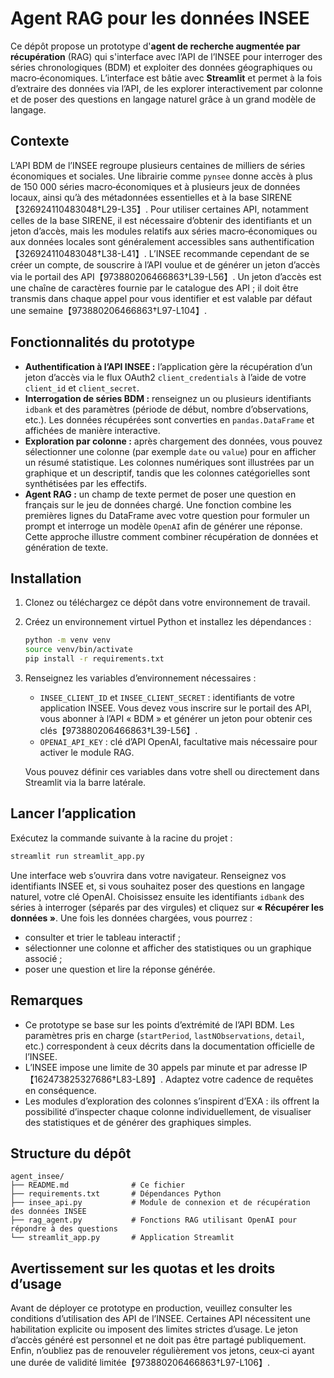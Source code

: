 # Agent RAG pour les données INSEE

Ce dépôt propose un prototype d'**agent de recherche augmentée par récupération** (RAG) qui s'interface avec l’API de l’INSEE pour interroger des séries chronologiques (BDM) et exploiter des données géographiques ou macro‑économiques.  L’interface est bâtie avec **Streamlit** et permet à la fois d’extraire des données via l’API, de les explorer interactivement par colonne et de poser des questions en langage naturel grâce à un grand modèle de langage.

## Contexte

L’API BDM de l’INSEE regroupe plusieurs centaines de milliers de séries économiques et sociales.  Une librairie comme `pynsee` donne accès à plus de 150 000 séries macro‑économiques et à plusieurs jeux de données locaux, ainsi qu’à des métadonnées essentielles et à la base SIRENE【326924110483048†L29-L35】.  Pour utiliser certaines API, notamment celles de la base SIRENE, il est nécessaire d’obtenir des identifiants et un jeton d’accès, mais les modules relatifs aux séries macro‑économiques ou aux données locales sont généralement accessibles sans authentification【326924110483048†L38-L41】.  L’INSEE recommande cependant de se créer un compte, de souscrire à l’API voulue et de générer un jeton d’accès via le portail des API【973880206466863†L39-L56】.  Un jeton d’accès est une chaîne de caractères fournie par le catalogue des API ; il doit être transmis dans chaque appel pour vous identifier et est valable par défaut une semaine【973880206466863†L97-L104】.

## Fonctionnalités du prototype

* **Authentification à l’API INSEE :** l’application gère la récupération d’un jeton d’accès via le flux OAuth2 `client_credentials` à l’aide de votre `client_id` et `client_secret`.
* **Interrogation de séries BDM :** renseignez un ou plusieurs identifiants `idbank` et des paramètres (période de début, nombre d’observations, etc.).  Les données récupérées sont converties en `pandas.DataFrame` et affichées de manière interactive.
* **Exploration par colonne :** après chargement des données, vous pouvez sélectionner une colonne (par exemple `date` ou `value`) pour en afficher un résumé statistique.  Les colonnes numériques sont illustrées par un graphique et un descriptif, tandis que les colonnes catégorielles sont synthétisées par les effectifs.
* **Agent RAG :** un champ de texte permet de poser une question en français sur le jeu de données chargé.  Une fonction combine les premières lignes du DataFrame avec votre question pour formuler un prompt et interroge un modèle `OpenAI` afin de générer une réponse.  Cette approche illustre comment combiner récupération de données et génération de texte.

## Installation

1. Clonez ou téléchargez ce dépôt dans votre environnement de travail.
2. Créez un environnement virtuel Python et installez les dépendances :

   ```bash
   python -m venv venv
   source venv/bin/activate
   pip install -r requirements.txt
   ```

3. Renseignez les variables d’environnement nécessaires :

   * `INSEE_CLIENT_ID` et `INSEE_CLIENT_SECRET` : identifiants de votre application INSEE.  Vous devez vous inscrire sur le portail des API, vous abonner à l’API « BDM » et générer un jeton pour obtenir ces clés【973880206466863†L39-L56】.
   * `OPENAI_API_KEY` : clé d’API OpenAI, facultative mais nécessaire pour activer le module RAG.

   Vous pouvez définir ces variables dans votre shell ou directement dans Streamlit via la barre latérale.

## Lancer l’application

Exécutez la commande suivante à la racine du projet :

```bash
streamlit run streamlit_app.py
```

Une interface web s’ouvrira dans votre navigateur.  Renseignez vos identifiants INSEE et, si vous souhaitez poser des questions en langage naturel, votre clé OpenAI.  Choisissez ensuite les identifiants `idbank` des séries à interroger (séparés par des virgules) et cliquez sur **« Récupérer les données »**.  Une fois les données chargées, vous pourrez :

* consulter et trier le tableau interactif ;
* sélectionner une colonne et afficher des statistiques ou un graphique associé ;
* poser une question et lire la réponse générée.

## Remarques

* Ce prototype se base sur les points d’extrémité de l’API BDM.  Les paramètres pris en charge (`startPeriod`, `lastNObservations`, `detail`, etc.) correspondent à ceux décrits dans la documentation officielle de l’INSEE.
* L’INSEE impose une limite de 30 appels par minute et par adresse IP【162473825327686†L83-L89】.  Adaptez votre cadence de requêtes en conséquence.
* Les modules d’exploration des colonnes s’inspirent d’EXA : ils offrent la possibilité d’inspecter chaque colonne individuellement, de visualiser des statistiques et de générer des graphiques simples.

## Structure du dépôt

```
agent_insee/
├── README.md              # Ce fichier
├── requirements.txt       # Dépendances Python
├── insee_api.py           # Module de connexion et de récupération des données INSEE
├── rag_agent.py           # Fonctions RAG utilisant OpenAI pour répondre à des questions
└── streamlit_app.py       # Application Streamlit
```

## Avertissement sur les quotas et les droits d’usage

Avant de déployer ce prototype en production, veuillez consulter les conditions d’utilisation des API de l’INSEE.  Certaines API nécessitent une habilitation explicite ou imposent des limites strictes d’usage.  Le jeton d’accès généré est personnel et ne doit pas être partagé publiquement.  Enfin, n’oubliez pas de renouveler régulièrement vos jetons, ceux‑ci ayant une durée de validité limitée【973880206466863†L97-L106】.